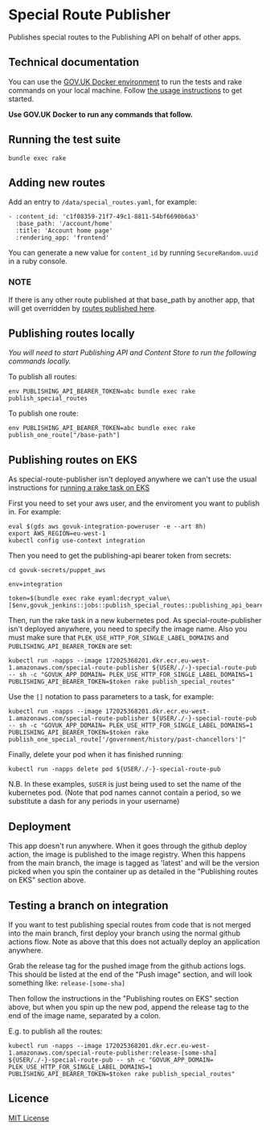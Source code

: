 # Special Route Publisher

Publishes special routes to the Publishing API on behalf of other apps.

## Technical documentation

You can use the [GOV.UK Docker environment](https://github.com/alphagov/govuk-docker) to run the tests and rake commands on your local machine. Follow [the usage instructions](https://github.com/alphagov/govuk-docker#usage) to get started.

**Use GOV.UK Docker to run any commands that follow.**

## Running the test suite

```
bundle exec rake
```

## Adding new routes

Add an entry to `/data/special_routes.yaml`, for example:

```
- :content_id: 'c1f08359-21f7-49c1-8811-54bf6690b6a3'
  :base_path: '/account/home'
  :title: 'Account home page'
  :rendering_app: 'frontend'
```

You can generate a new value for `content_id` by running `SecureRandom.uuid` in a ruby console.

### NOTE

If there is any other route published at that base_path by another app, that will get overridden by [routes published here](https://github.com/alphagov/special-route-publisher/blob/a74101c47fffd80123efbfd1d095398a40bdc594/lib/special_route_publisher.rb#L46-L54).

## Publishing routes locally

_You will need to start Publishing API and Content Store to run the following commands locally._

To publish all routes:

```
env PUBLISHING_API_BEARER_TOKEN=abc bundle exec rake publish_special_routes
```

To publish one route:

```
env PUBLISHING_API_BEARER_TOKEN=abc bundle exec rake publish_one_route["/base-path"]
```

## Publishing routes on EKS

As special-route-publisher isn't deployed anywhere we can't use the usual instructions for [running a rake task on EKS](https://docs.publishing.service.gov.uk/manual/running-rake-tasks.html#run-a-rake-task-on-eks)

First you need to set your aws user, and the enviroment you want to publish in. For example:

```
eval $(gds aws govuk-integration-poweruser -e --art 8h)
export AWS_REGION=eu-west-1
kubectl config use-context integration
```

Then you need to get the publishing-api bearer token from secrets:

```
cd govuk-secrets/puppet_aws

env=integration

token=$(bundle exec rake eyaml:decrypt_value\[$env,govuk_jenkins::jobs::publish_special_routes::publishing_api_bearer_token])
```

Then, run the rake task in a new kubernetes pod. As special-route-publisher isn't deployed anywhere, you need to specify the image name. Also you must make sure that `PLEK_USE_HTTP_FOR_SINGLE_LABEL_DOMAINS` and `PUBLISHING_API_BEARER_TOKEN` are set:

```
kubectl run -napps --image 172025368201.dkr.ecr.eu-west-1.amazonaws.com/special-route-publisher ${USER/./-}-special-route-pub -- sh -c "GOVUK_APP_DOMAIN= PLEK_USE_HTTP_FOR_SINGLE_LABEL_DOMAINS=1 PUBLISHING_API_BEARER_TOKEN=$token rake publish_special_routes"
```

Use the `[]` notation to pass parameters to a task, for example:

```
kubectl run -napps --image 172025368201.dkr.ecr.eu-west-1.amazonaws.com/special-route-publisher ${USER/./-}-special-route-pub -- sh -c "GOVUK_APP_DOMAIN= PLEK_USE_HTTP_FOR_SINGLE_LABEL_DOMAINS=1 PUBLISHING_API_BEARER_TOKEN=$token rake publish_one_special_route['/government/history/past-chancellors']"
```

Finally, delete your pod when it has finished running:

```
kubectl run -napps delete pod ${USER/./-}-special-route-pub
```

N.B. In these examples, `$USER` is just being used to set the name of the kubernetes pod. (Note that pod names cannot contain a period, so we substitute a dash for any periods in your username)

## Deployment

This app doesn't run anywhere. When it goes through the github deploy action, the image is published to the image registry. When this happens from the main branch,
the image is tagged as 'latest' and will be the version picked when you spin the container up as detailed in the "Publishing routes on EKS" section above.

## Testing a branch on integration

If you want to test publishing special routes from code that is not merged into the main branch, first deploy your branch using the normal github actions flow. Note as above that this does not actually deploy an application anywhere.

Grab the release tag for the pushed image from the github actions logs. This should be listed at the end of the "Push image" section, and will look something like: `release-[some-sha]`

Then follow the instructions in the "Publishing routes on EKS" section above, but when you spin up the new pod, append the release tag to the end of the image name, separated by a colon.

E.g. to publish all the routes:

```
kubectl run -napps --image 172025368201.dkr.ecr.eu-west-1.amazonaws.com/special-route-publisher:release-[some-sha] ${USER/./-}-special-route-pub -- sh -c "GOVUK_APP_DOMAIN= PLEK_USE_HTTP_FOR_SINGLE_LABEL_DOMAINS=1 PUBLISHING_API_BEARER_TOKEN=$token rake publish_special_routes"
```

## Licence

[MIT License](LICENCE)
